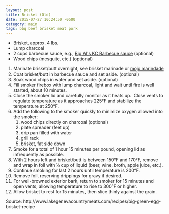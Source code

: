 ```yaml
---
layout: post
title: Brisket (Old)
date: 2015-07-27 10:24:50 -0500
category: main
tags: bbq beef brisket meat pork
---
```

<ul>
	<li>Brisket, approx. 4 lbs.</li>
	<li>Lump charcoal</li>
	<li>2 cups barbecue sauce, e.g., <a href="https://escowles.github.io/recipes/ingredients/2015/07/22/big-als-kc-barbecue-sauce.html">Big Al's KC Barbecue sauce</a> (optional)</li>
	<li>Wood chips (mesquite, etc.) (optional)</li>
</ul>
<ol>
	<li>Marinate brisket/butt overnight, see brisket marinade or <a href="https://escowles.github.io/recipes/main/2013/05/05/mojo-chicken.html">mojo marindade</a></li>
	<li>Coat brisket/butt in barbecue sauce and set aside. (optional)</li>
	<li>Soak wood chips in water and set aside. (optional)</li>
	<li>Fill smoker firebox with lump charcoal, light and wait until fire is well started, about 10 minutes.</li>
	<li>Close the smoker lid and carefully monitor as it heats up.  Close vents to regulate temperature as it approaches 225°F and stabilize the temperature at 250°F.</li>
	<li>Add the following to the smoker quickly to minimize oxygen allowed into the smoker:  
<ol>
	<li>wood chips directly on charcoal (optional)</li>
	<li>plate spreader (feet up)</li>
	<li>drip pan filled with water</li>
	<li>grill rack</li>
	<li>brisket, fat side down</li>
</ol>
</li>
	<li>Smoke for a total of 1 hour 15 minutes per pound, opening lid as infrequently as possible.</li>
	<li>With 2 hours left and brisket/butt is between 150°F and 170°F, remove and wrap in foil with ½ cup of liquid (beer, wine, broth, apple juice, etc.).</li>
	<li>Continue smoking for last 2 hours until temperature is 200°F.</li>
	<li>Remove foil, reserving drippings for gravy if desired.</li>
	<li>For well-browned exterior bark, return to smoker for 15 minutes and open vents, allowing temperature to rise to 300°F or higher.</li>
	<li>Allow brisket to rest for 15 minutes, then slice thinly against the grain.</li>
</ol>
Source: http://www.lakegenevacountrymeats.com/recipes/big-green-egg-brisket-recipe  
